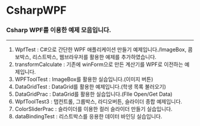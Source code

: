 # CsharpWPF
### Csharp WPF를 이용한 예제 모음입니다.
---
 1) WpfTest : C#으로 간단한 WPF 애플리케이션 만들기 예제입니다./ImageBox, 콤보박스, 리스트박스, 웹브라우저를 활용한 예제를 추가하였습니다.
 2) transformCalculate : 기존에 winForm으로 만든 계산기를 WPF로 이전하는 예제입니다.
 3) WPFToolTest : ImageBox를 활용한 실습입니다.(이미지 버튼)
 4) DataGridTest : DataGrid를 활용한 예제입니다.(학생 목록 불러오기)
 5) DataGridPrac : DataGrid를 활용한 실습입니다.(FIle Open/Get Data)
 6) WpfToolTest3 : 탭컨트롤, 그룹박스, 라디오버튼, 슬라이더 종합 예제입니다.
 7) ColorSliderPrac : 슬라이더를 이용한 컬러 슬라이더 만들기 실습입니다.
 8) dataBindingTest : 리스트박스를 응용한 데이터 바인딩 실습입니다.
